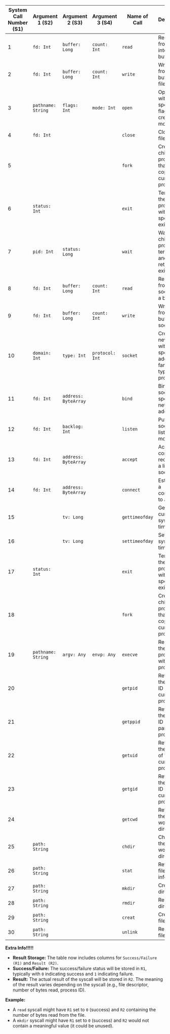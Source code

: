 | System Call Number (S1) | Argument 1 (S2)    | Argument 2 (S3)      | Argument 3 (S4) | Name of Call   | Description                                                                 | Result (R2)                           |
|-------------------------|--------------------|----------------------|-----------------|----------------|-----------------------------------------------------------------------------|---------------------------------------|
| 1                       | `fd: Int`          | `buffer: Long`       | `count: Int`    | `read`         | Reads data from a file into a buffer.                                       | `Number of bytes read`                |
| 2                       | `fd: Int`          | `buffer: Long`       | `count: Int`    | `write`        | Writes data from a buffer to a file.                                        | `Number of bytes written`             |
| 3                       | `pathname: String` | `flags: Int`         | `mode: Int`     | `open`         | Opens a file with specified flags and creation mode.                        | `File descriptor`                     |
| 4                       | `fd: Int`          |                      |                 | `close`        | Closes a file.                                                              |                                       |
| 5                       |                    |                      |                 | `fork`         | Creates a child process that is a copy of the current process.              | `Process ID of the child process`     |
| 6                       | `status: Int`      |                      |                 | `exit`         | Terminates the current process with the specified exit status.              |                                       |
| 7                       | `pid: Int`         | `status: Long`       |                 | `wait`         | Waits for a child process to terminate and retrieves its exit status.       | `Exit status of the child process`    |
| 8                       | `fd: Int`          | `buffer: Long`       | `count: Int`    | `read`         | Reads data from a socket into a buffer.                                     | `Number of bytes read`                |
| 9                       | `fd: Int`          | `buffer: Long`       | `count: Int`    | `write`        | Writes data from a buffer to a socket.                                      | `Number of bytes written`             |
| 10                      | `domain: Int`      | `type: Int`          | `protocol: Int` | `socket`       | Creates a new socket with the specified address family, type, and protocol. | `Socket descriptor`                   |
| 11                      | `fd: Int`          | `address: ByteArray` |                 | `bind`         | Binds a socket to a specific network address.                               |                                       |
| 12                      | `fd: Int`          | `backlog: Int`       |                 | `listen`       | Puts a socket into listening mode.                                          |                                       |
| 13                      | `fd: Int`          | `address: ByteArray` |                 | `accept`       | Accepts a connection request on a listening socket.                         | `Socket descriptor of the connection` |
| 14                      | `fd: Int`          | `address: ByteArray` |                 | `connect`      | Establishes a connection to a socket.                                       |                                       |
| 15                      |                    | `tv: Long`           |                 | `gettimeofday` | Gets the current system time.                                               | `System time`                         |
| 16                      |                    | `tv: Long`           |                 | `settimeofday` | Sets the system time.                                                       |                                       |
| 17                      | `status: Int`      |                      |                 | `exit`         | Terminates the current process with the specified exit status.              |                                       |
| 18                      |                    |                      |                 | `fork`         | Creates a child process that is a copy of the current process.              | `Process ID of the child process`     |
| 19                      | `pathname: String` | `argv: Any`          | `envp: Any`     | `execve`       | Replaces the current process with a new program.                            |                                       |
| 20                      |                    |                      |                 | `getpid`       | Retrieves the process ID of the current process.                            | `Process ID`                          |
| 21                      |                    |                      |                 | `getppid`      | Retrieves the process ID of the parent process.                             | `Parent Process ID`                   |
| 22                      |                    |                      |                 | `getuid`       | Retrieves the user ID of the current process.                               | `User ID`                             |
| 23                      |                    |                      |                 | `getgid`       | Retrieves the group ID of the current process.                              | `Group ID`                            |
| 24                      |                    |                      |                 | `getcwd`       | Retrieves the current working directory.                                    | `Current working directory`           |
| 25                      | `path: String`     |                      |                 | `chdir`        | Changes the current working directory.                                      |                                       |
| 26                      | `path: String`     |                      |                 | `stat`         | Retrieves file status information.                                          | `File status`                         |
| 27                      | `path: String`     |                      |                 | `mkdir`        | Creates a directory.                                                        |                                       |
| 28                      | `path: String`     |                      |                 | `rmdir`        | Removes a directory.                                                        |                                       |
| 29                      | `path: String`     |                      |                 | `creat`        | Creates a file.                                                             | `File descriptor`                     |
| 30                      | `path: String`     |                      |                 | `unlink`       | Removes a file.                                                             |                                       |

**Extra Info!!!!!**

* **Result Storage:** The table now includes columns for `Success/Failure (R1)` and `Result (R2)`.
* **Success/Failure:** The success/failure status will be stored in `R1`, typically with `0` indicating success and `1`
  indicating failure.
* **Result:** The actual result of the syscall will be stored in `R2`. The meaning of the result varies depending on the
  syscall (e.g., file descriptor, number of bytes read, process ID).

**Example:**

* A `read` syscall might have `R1` set to `0` (success) and `R2` containing the number of bytes read from the file.
* A `mkdir` syscall might have `R1` set to `0` (success) and `R2` would not contain a meaningful value (it could be
  unused). 
